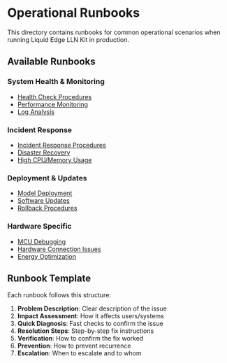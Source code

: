 # Operational Runbooks

This directory contains runbooks for common operational scenarios when running Liquid Edge LLN Kit in production.

## Available Runbooks

### System Health & Monitoring
- [Health Check Procedures](health_checks.md)
- [Performance Monitoring](performance_monitoring.md)
- [Log Analysis](log_analysis.md)

### Incident Response
- [Incident Response Procedures](../ops/incident-response.md)
- [Disaster Recovery](../ops/disaster-recovery.md)
- [High CPU/Memory Usage](troubleshooting_performance.md)

### Deployment & Updates
- [Model Deployment](model_deployment.md)
- [Software Updates](software_updates.md)
- [Rollback Procedures](rollback_procedures.md)

### Hardware Specific
- [MCU Debugging](mcu_debugging.md)
- [Hardware Connection Issues](hardware_troubleshooting.md)
- [Energy Optimization](energy_optimization.md)

## Runbook Template

Each runbook follows this structure:

1. **Problem Description**: Clear description of the issue
2. **Impact Assessment**: How it affects users/systems
3. **Quick Diagnosis**: Fast checks to confirm the issue
4. **Resolution Steps**: Step-by-step fix instructions
5. **Verification**: How to confirm the fix worked
6. **Prevention**: How to prevent recurrence
7. **Escalation**: When to escalate and to whom